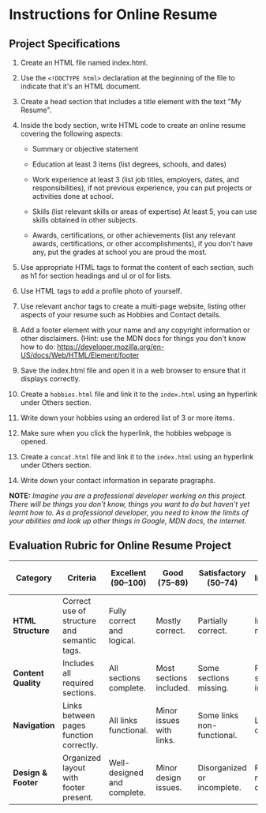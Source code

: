 # Instructions for Online Resume
## Project Specifications
1. Create an HTML file named index.html.

2. Use the `<!DOCTYPE html>` declaration at the beginning of the file to indicate that it's an HTML document.

3. Create a head section that includes a title element with the text "My Resume".

4. Inside the body section, write HTML code to create an online resume covering the following aspects:

    - Summary or objective statement

    - Education at least 3 items (list degrees, schools, and dates)

    - Work experience at least 3 (list job titles, employers, dates, and responsibilities), if not previous experience, you can put projects or activities done at school.

    - Skills (list relevant skills or areas of expertise) At least 5, you can use skills obtained in other subjects.

    - Awards, certifications, or other achievements (list any relevant awards, certifications, or other accomplishments), if you don't have any, put the grades at school you are proud the most.

5. Use appropriate HTML tags to format the content of each section, such as h1 for section headings and ul or ol for lists.

6. Use HTML tags to add a profile photo of yourself.

7. Use relevant anchor tags to create a multi-page website, listing other aspects of your resume such as Hobbies and Contact details.

8. Add a footer element with your name and any copyright information or other disclaimers. (Hint: use the MDN docs for things you don't know how to do: https://developer.mozilla.org/en-US/docs/Web/HTML/Element/footer

9. Save the index.html file and open it in a web browser to ensure that it displays correctly.

10. Create a `hobbies.html` file and link it to the `index.html` using an hyperlink under Others section.

11. Write down your hobbies using an ordered list of 3 or more items.

12. Make sure when you click the hyperlink, the hobbies webpage is opened.

13. Create a `concat.html` file and link it to the `index.html` using an hyperlink under Others section.

14.  Write down your contact information in separate pragraphs.


**NOTE:**  *Imagine you are a professional developer working on this project. There will be things you don't know, things you want to do but haven't yet learnt how to. As a professional developer, you need to know the limits of your abilities and look up other things in Google, MDN docs, the internet.*



## Evaluation Rubric for Online Resume Project

| **Category**       | **Criteria**                                   | **Excellent (90–100)**       | **Good (75–89)**        | **Satisfactory (50–74)** | **Needs Improvement (<50)** |
|---------------------|-----------------------------------------------|-------------------------------|--------------------------|--------------------------|------------------------------|
| **HTML Structure**  | Correct use of structure and semantic tags.   | Fully correct and logical.    | Mostly correct.          | Partially correct.         | Incorrect or missing.        |
| **Content Quality** | Includes all required sections.               | All sections complete.        | Most sections included.  | Some sections missing.     | Few or no sections included. |
| **Navigation**      | Links between pages function correctly.       | All links functional.         | Minor issues with links. | Some links non-functional. | Links missing or broken.     |
| **Design & Footer** | Organized layout with footer present.         | Well-designed and complete.   | Minor design issues.     | Disorganized or incomplete.| Poor or missing design.      |




